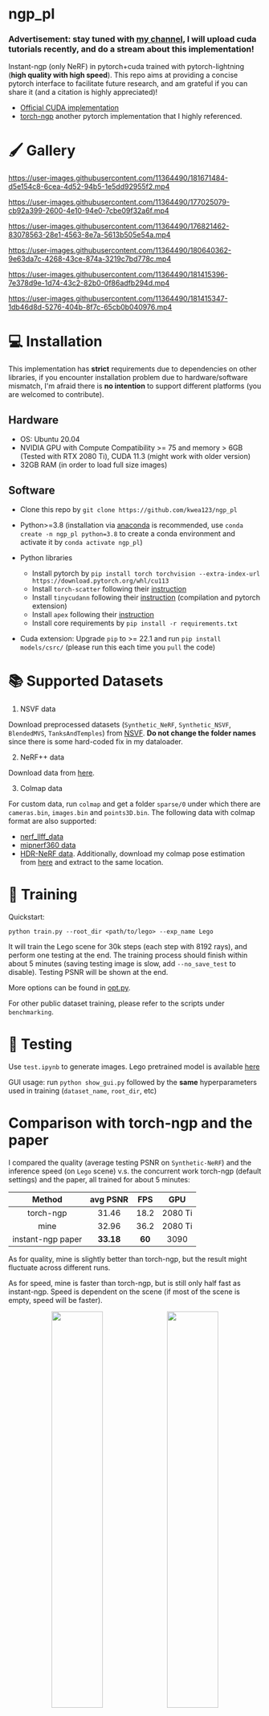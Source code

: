 # ngp_pl

### Advertisement: stay tuned with [my channel](https://www.youtube.com/channel/UC7UlsMUu_gIgpqNGB4SqSwQ), I will upload cuda tutorials recently, and do a stream about this implementation!

<!-- ### Update 2022 July 29th: GUI prototype is available now (see following video)!

### Update 2022 July 24th: Training on custom data is possible now!

### Update 2022 July 14th: Multi-GPU training is available now! With multiple GPUs, now you can achieve high quality under a minute! -->

Instant-ngp (only NeRF) in pytorch+cuda trained with pytorch-lightning (**high quality with high speed**). This repo aims at providing a concise pytorch interface to facilitate future research, and am grateful if you can share it (and a citation is highly appreciated)!

*  [Official CUDA implementation](https://github.com/NVlabs/instant-ngp/tree/master)
*  [torch-ngp](https://github.com/ashawkey/torch-ngp) another pytorch implementation that I highly referenced.

# :paintbrush: Gallery

https://user-images.githubusercontent.com/11364490/181671484-d5e154c8-6cea-4d52-94b5-1e5dd92955f2.mp4

https://user-images.githubusercontent.com/11364490/177025079-cb92a399-2600-4e10-94e0-7cbe09f32a6f.mp4

https://user-images.githubusercontent.com/11364490/176821462-83078563-28e1-4563-8e7a-5613b505e54a.mp4

https://user-images.githubusercontent.com/11364490/180640362-9e63da7c-4268-43ce-874a-3219c7bd778c.mp4

https://user-images.githubusercontent.com/11364490/181415396-7e378d9e-1d74-43c2-82b0-0f86adfb294d.mp4

https://user-images.githubusercontent.com/11364490/181415347-1db46d8d-5276-404b-8f7c-65cb0b040976.mp4

# :computer: Installation

This implementation has **strict** requirements due to dependencies on other libraries, if you encounter installation problem due to hardware/software mismatch, I'm afraid there is **no intention** to support different platforms (you are welcomed to contribute).

## Hardware

* OS: Ubuntu 20.04
* NVIDIA GPU with Compute Compatibility >= 75 and memory > 6GB (Tested with RTX 2080 Ti), CUDA 11.3 (might work with older version)
* 32GB RAM (in order to load full size images)

## Software

* Clone this repo by `git clone https://github.com/kwea123/ngp_pl`
* Python>=3.8 (installation via [anaconda](https://www.anaconda.com/distribution/) is recommended, use `conda create -n ngp_pl python=3.8` to create a conda environment and activate it by `conda activate ngp_pl`)
* Python libraries
    * Install pytorch by `pip install torch torchvision --extra-index-url https://download.pytorch.org/whl/cu113`
    * Install `torch-scatter` following their [instruction](https://github.com/rusty1s/pytorch_scatter#installation)
    * Install `tinycudann` following their [instruction](https://github.com/NVlabs/tiny-cuda-nn#requirements) (compilation and pytorch extension)
    * Install `apex` following their [instruction](https://github.com/NVIDIA/apex#linux)
    * Install core requirements by `pip install -r requirements.txt`

* Cuda extension: Upgrade `pip` to >= 22.1 and run `pip install models/csrc/` (please run this each time you `pull` the code)

# :books: Supported Datasets

1.  NSVF data

Download preprocessed datasets (`Synthetic_NeRF`, `Synthetic_NSVF`, `BlendedMVS`, `TanksAndTemples`) from [NSVF](https://github.com/facebookresearch/NSVF#dataset). **Do not change the folder names** since there is some hard-coded fix in my dataloader.

2.  NeRF++ data

Download data from [here](https://github.com/Kai-46/nerfplusplus#data).

3.  Colmap data

For custom data, run `colmap` and get a folder `sparse/0` under which there are `cameras.bin`, `images.bin` and `points3D.bin`. The following data with colmap format are also supported:

  *  [nerf_llff_data](https://drive.google.com/file/d/16VnMcF1KJYxN9QId6TClMsZRahHNMW5g/view?usp=sharing) 
  *  [mipnerf360 data](http://storage.googleapis.com/gresearch/refraw360/360_v2.zip)
  *  [HDR-NeRF data](https://drive.google.com/drive/folders/1OTDLLH8ydKX1DcaNpbQ46LlP0dKx6E-I). Additionally, download my colmap pose estimation from [here](https://drive.google.com/file/d/1TXxgf_ZxNB4o67FVD_r0aBUIZVRgZYMX/view?usp=sharing) and extract to the same location.

# :key: Training

Quickstart:

`python train.py --root_dir <path/to/lego> --exp_name Lego`

It will train the Lego scene for 30k steps (each step with 8192 rays), and perform one testing at the end. The training process should finish within about 5 minutes (saving testing image is slow, add `--no_save_test` to disable). Testing PSNR will be shown at the end.

<!-- If your GPU has larger memory, you can try increasing `batch_size` (and `lr`) and reducing `num_epochs` (e.g. `--batch_size 16384 --lr 2e-2 --num_epochs 20`). In my experiments, this further reduces the training time by 10~25s while maintaining the same quality. -->

More options can be found in [opt.py](opt.py).

For other public dataset training, please refer to the scripts under `benchmarking`.

# :mag_right: Testing

Use `test.ipynb` to generate images. Lego pretrained model is available [here](https://github.com/kwea123/ngp_pl/releases/tag/v1.0)

GUI usage: run `python show_gui.py` followed by the **same** hyperparameters used in training (`dataset_name`, `root_dir`, etc)

# Comparison with torch-ngp and the paper

I compared the quality (average testing PSNR on `Synthetic-NeRF`) and the inference speed (on `Lego` scene) v.s. the concurrent work torch-ngp (default settings) and the paper, all trained for about 5 minutes:

| Method    | avg PSNR | FPS   | GPU     |
| :---:     | :---:    | :---: | :---:   |
| torch-ngp | 31.46    | 18.2  | 2080 Ti |
| mine      | 32.96    | 36.2  | 2080 Ti |
| instant-ngp paper | **33.18** | **60** | 3090 |

As for quality, mine is slightly better than torch-ngp, but the result might fluctuate across different runs.

As for speed, mine is faster than torch-ngp, but is still only half fast as instant-ngp. Speed is dependent on the scene (if most of the scene is empty, speed will be faster).

<p align="center">
  <img src="https://user-images.githubusercontent.com/11364490/176800109-38eb35f3-e145-4a09-8304-1795e3a4e8cd.png", width="45%">
  <img src="https://user-images.githubusercontent.com/11364490/176800106-fead794f-7e70-4459-b99e-82725fe6777e.png", width="45%">
  <br>
  <img src="https://user-images.githubusercontent.com/11364490/180444355-444676cf-2af2-49ad-9fe2-16eb1e6c4ef1.png", width="45%">
  <img src="https://user-images.githubusercontent.com/11364490/180444337-3df9f245-f7eb-453f-902b-0cb9dae60144.png", width="45%">
  <br>
  <sup>Left: torch-ngp. Right: mine.</sup>
</p>

# :chart: Benchmarks

To run benchmarks, use the scripts under `benchmarking`.

Followings are my results trained using 1 RTX 2080 Ti (qualitative results [here](https://github.com/kwea123/ngp_pl/issues/7)):

<details>
  <summary>Synthetic-NeRF</summary>

|       | Mic   | Ficus | Chair | Hotdog | Materials | Drums | Ship  | Lego  | AVG   |
| :---: | :---: | :---: | :---: | :---:  | :---:     | :---: | :---: | :---: | :---: |
| PSNR  | 35.59 | 34.13 | 35.28 | 37.35  | 29.46     | 25.81 | 30.32 | 35.76 | 32.96 |
| SSIM  | 0.988 | 0.982 | 0.984 | 0.980  | 0.944     | 0.933 | 0.890 | 0.979 | 0.960 |
| LPIPS | 0.017 | 0.024 | 0.025 | 0.038  | 0.070     | 0.076 | 0.133 | 0.022 | 0.051 |
| FPS   | 40.81 | 34.02 | 49.80 | 25.06  | 20.08     | 37.77 | 15.77 | 36.20 | 32.44 |
| Training time | 3m9s | 3m12s | 4m17s | 5m53s | 4m55s | 4m7s | 9m20s | 5m5s | 5m00s |

</details>

<details>
  <summary>Synthetic-NSVF</summary>

|       | Wineholder | Steamtrain | Toad | Robot | Bike | Palace | Spaceship | Lifestyle | AVG | 
| :---: | :---: | :---: | :---: | :---: | :---:  | :---:  | :---: | :---: | :---: |
| PSNR  | 31.64 | 36.47 | 35.57 | 37.10 | 37.87 | 37.41 | 35.58 | 34.76 | 35.80 |
| SSIM  | 0.962 | 0.987 | 0.980 | 0.994 | 0.990 | 0.977 | 0.980 | 0.967 | 0.980 |
| LPIPS | 0.047 | 0.023 | 0.024 | 0.010 | 0.015 | 0.021 | 0.029 | 0.044 | 0.027 |
| FPS   | 47.07 | 75.17 | 50.42 | 64.87 | 66.88 | 28.62 | 35.55 | 22.84 | 48.93 |
| Training time | 3m58s | 3m44s | 7m22s | 3m25s | 3m11s | 6m45s | 3m25s | 4m56s | 4m36s |

</details>

<details>
  <summary>Tanks and Temples</summary>

|      | Ignatius | Truck | Barn  | Caterpillar | Family | AVG   | 
|:---: | :---:    | :---: | :---: | :---:       | :---:  | :---: |
| PSNR | 28.30    | 27.67 | 28.00 | 26.16       | 34.27  | 28.78 |
| *FPS | 10.04    |  7.99 | 16.14 | 10.91       | 6.16   | 10.25 |

*Evaluated on `test-traj`

</details>

<details>
  <summary>BlendedMVS</summary>

|       | *Jade  | *Fountain | Character | Statues | AVG   | 
|:---:  | :---:  | :---:     | :---:     | :---:   | :---: |
| PSNR  | 25.43  | 26.82     | 30.43     | 26.79   | 27.38 |
| **FPS | 26.02  | 21.24     | 35.99     | 19.22   | 25.61 |
| Training time | 6m31s | 7m15s | 4m50s | 5m57s | 6m48s |

*I manually switch the background from black to white, so the number isn't directly comparable to that in the papers.

**Evaluated on `test-traj`

</details>

# TODO

- [ ] use super resolution in GUI to improve FPS
- [ ] multi-sphere images as background
